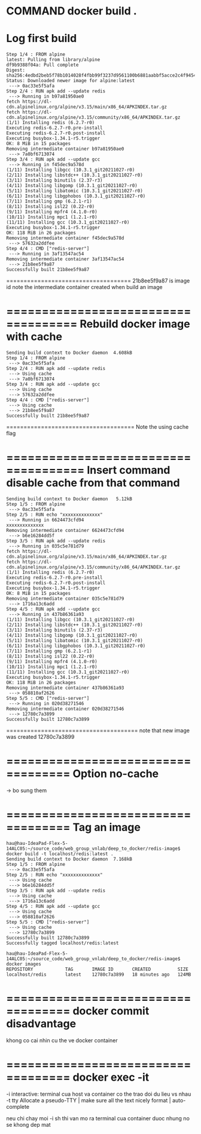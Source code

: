 COMMAND
docker build .
====================================
Log first build
====================================

```ending build context to Docker daemon  2.048kB
Step 1/4 : FROM alpine
latest: Pulling from library/alpine
df9b9388f04a: Pull complete 
Digest: sha256:4edbd2beb5f78b1014028f4fbb99f3237d9561100b6881aabbf5acce2c4f9454
Status: Downloaded newer image for alpine:latest
 ---> 0ac33e5f5afa
Step 2/4 : RUN apk add --update redis
 ---> Running in b97a81950ae0
fetch https://dl-cdn.alpinelinux.org/alpine/v3.15/main/x86_64/APKINDEX.tar.gz
fetch https://dl-cdn.alpinelinux.org/alpine/v3.15/community/x86_64/APKINDEX.tar.gz
(1/1) Installing redis (6.2.7-r0)
Executing redis-6.2.7-r0.pre-install
Executing redis-6.2.7-r0.post-install
Executing busybox-1.34.1-r5.trigger
OK: 8 MiB in 15 packages
Removing intermediate container b97a81950ae0
 ---> 7a0bf6713074
Step 3/4 : RUN apk add --update gcc
 ---> Running in f45dec9a578d
(1/11) Installing libgcc (10.3.1_git20211027-r0)
(2/11) Installing libstdc++ (10.3.1_git20211027-r0)
(3/11) Installing binutils (2.37-r3)
(4/11) Installing libgomp (10.3.1_git20211027-r0)
(5/11) Installing libatomic (10.3.1_git20211027-r0)
(6/11) Installing libgphobos (10.3.1_git20211027-r0)
(7/11) Installing gmp (6.2.1-r1)
(8/11) Installing isl22 (0.22-r0)
(9/11) Installing mpfr4 (4.1.0-r0)
(10/11) Installing mpc1 (1.2.1-r0)
(11/11) Installing gcc (10.3.1_git20211027-r0)
Executing busybox-1.34.1-r5.trigger
OK: 118 MiB in 26 packages
Removing intermediate container f45dec9a578d
 ---> 57632a2ddfee
Step 4/4 : CMD ["redis-server"]
 ---> Running in 3af13547ac54
Removing intermediate container 3af13547ac54
 ---> 21b8ee5f9a87
Successfully built 21b8ee5f9a87
```

====================================
21b8ee5f9a87 is image id
note the intermediate container created when build an image


====================================
Rebuild docker image with cache
====================================
```hau@hau-IdeaPad-Flex-5-14ALC05:~/source_code/web_group_vnlab/deep_to_docker/redis-image$ docker build .
Sending build context to Docker daemon  4.608kB
Step 1/4 : FROM alpine
 ---> 0ac33e5f5afa
Step 2/4 : RUN apk add --update redis
 ---> Using cache
 ---> 7a0bf6713074
Step 3/4 : RUN apk add --update gcc
 ---> Using cache
 ---> 57632a2ddfee
Step 4/4 : CMD ["redis-server"]
 ---> Using cache
 ---> 21b8ee5f9a87
Successfully built 21b8ee5f9a87
```
=====================================
Note the using cache flag

=====================================
Insert command disable cache from that command
=====================================
```hau@hau-IdeaPad-Flex-5-14ALC05:~/source_code/web_group_vnlab/deep_to_docker/redis-image$ docker build .
Sending build context to Docker daemon   5.12kB
Step 1/5 : FROM alpine
 ---> 0ac33e5f5afa
Step 2/5 : RUN echo "xxxxxxxxxxxxxx"
 ---> Running in 6624473cfd94
xxxxxxxxxxxxxx
Removing intermediate container 6624473cfd94
 ---> b6e16284dd5f
Step 3/5 : RUN apk add --update redis
 ---> Running in 035c5e781d79
fetch https://dl-cdn.alpinelinux.org/alpine/v3.15/main/x86_64/APKINDEX.tar.gz
fetch https://dl-cdn.alpinelinux.org/alpine/v3.15/community/x86_64/APKINDEX.tar.gz
(1/1) Installing redis (6.2.7-r0)
Executing redis-6.2.7-r0.pre-install
Executing redis-6.2.7-r0.post-install
Executing busybox-1.34.1-r5.trigger
OK: 8 MiB in 15 packages
Removing intermediate container 035c5e781d79
 ---> 1716a13c6add
Step 4/5 : RUN apk add --update gcc
 ---> Running in 437b86361a93
(1/11) Installing libgcc (10.3.1_git20211027-r0)
(2/11) Installing libstdc++ (10.3.1_git20211027-r0)
(3/11) Installing binutils (2.37-r3)
(4/11) Installing libgomp (10.3.1_git20211027-r0)
(5/11) Installing libatomic (10.3.1_git20211027-r0)
(6/11) Installing libgphobos (10.3.1_git20211027-r0)
(7/11) Installing gmp (6.2.1-r1)
(8/11) Installing isl22 (0.22-r0)
(9/11) Installing mpfr4 (4.1.0-r0)
(10/11) Installing mpc1 (1.2.1-r0)
(11/11) Installing gcc (10.3.1_git20211027-r0)
Executing busybox-1.34.1-r5.trigger
OK: 118 MiB in 26 packages
Removing intermediate container 437b86361a93
 ---> 058810af2626
Step 5/5 : CMD ["redis-server"]
 ---> Running in 020d38271546
Removing intermediate container 020d38271546
 ---> 12780c7a3899
Successfully built 12780c7a3899
```

======================================
note that new image was created 12780c7a3899



===================================
Option no-cache
===================================
-> bo sung them

===================================
Tag an image
===================================
```
hau@hau-IdeaPad-Flex-5-14ALC05:~/source_code/web_group_vnlab/deep_to_docker/redis-image$ docker build -t localhost/redis:latest .
Sending build context to Docker daemon  7.168kB
Step 1/5 : FROM alpine
 ---> 0ac33e5f5afa
Step 2/5 : RUN echo "xxxxxxxxxxxxxx"
 ---> Using cache
 ---> b6e16284dd5f
Step 3/5 : RUN apk add --update redis
 ---> Using cache
 ---> 1716a13c6add
Step 4/5 : RUN apk add --update gcc
 ---> Using cache
 ---> 058810af2626
Step 5/5 : CMD ["redis-server"]
 ---> Using cache
 ---> 12780c7a3899
Successfully built 12780c7a3899
Successfully tagged localhost/redis:latest

hau@hau-IdeaPad-Flex-5-14ALC05:~/source_code/web_group_vnlab/deep_to_docker/redis-image$ docker images
REPOSITORY            TAG       IMAGE ID       CREATED          SIZE
localhost/redis       latest    12780c7a3899   18 minutes ago   124MB
```

===================================
docker commit disadvantage
===================================
khong co cai nhin cu the ve docker container

===================================
docker exec -it
===================================
-i interactive: terminal cua host va container co the trao doi du lieu vs nhau
-t tty Allocate a pseudo-TTY | make sure all the text nicely format | auto-complete

neu chi chay moi -i sh thi van mo ra terminal cua container duoc nhung no se khong dep mat